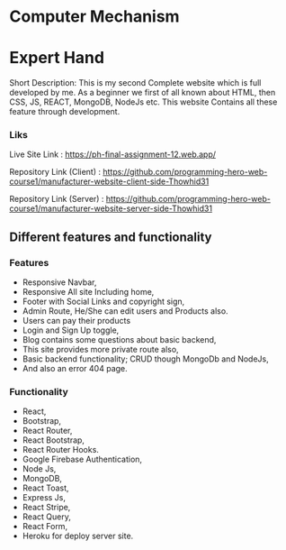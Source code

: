 # Computer Mechanism


# Expert Hand

Short Description: This is my second Complete website which is full developed by me. As a beginner we first of all known about HTML, then CSS, JS, REACT, MongoDB, NodeJs etc. This website Contains all these feature through development.

### Liks
Live Site Link : https://ph-final-assignment-12.web.app/

Repository Link (Client) : https://github.com/programming-hero-web-course1/manufacturer-website-client-side-Thowhid31

Repository Link (Server) : https://github.com/programming-hero-web-course1/manufacturer-website-server-side-Thowhid31

## Different features and functionality

### Features
* Responsive Navbar,
* Responsive All site Including home,
* Footer with Social Links and copyright sign,
* Admin Route, He/She can edit users and Products also.
* Users can pay their products
* Login and Sign Up toggle,
* Blog contains some questions about basic backend,
* This site provides more private route also,
* Basic backend functionality; CRUD though MongoDb and NodeJs,
* And also an error 404 page.

### Functionality
* React,
* Bootstrap,
* React Router,
* React Bootstrap,
* React Router Hooks.
* Google Firebase Authentication,
* Node Js,
* MongoDB,
* React Toast,
* Express Js,
* React Stripe,
* React Query,
* React Form,
* Heroku for deploy server site.
